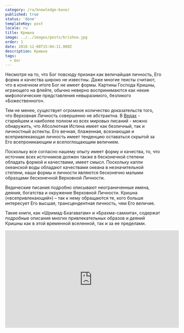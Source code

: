 ```yaml
---
category: /ru/knowledge-base/
published: true
status: 'done'
templateKey: post
locale: ru
title: Кришна
image: ../../images/posts/krishna.jpg
order: 1
date: 2018-12-08T15:04:11.000Z
description: Кришна
tags:
  - бог
---
```


Несмотря на то, что Бог повсюду признан как величайшая личность, Его форма и качества широко не известны. Даже многие теисты считают, что в конечном итоге Бог не имеет формы. Картины Господа Кришны, играющего на флейте, обычно неверно воспринимаются как некие мифологические представления невыразимого, безликого «Божественного».

Тем не менее, существует огромное количество доказательств того, что Верховная Личность совершенно не абстрактна. В [Ведах](/ru/vedas) - старейшем и наиболее полном из всех мировых писаний - можно обнаружить, что Абсолютная Истина имеет как безличный, так и личностный аспекты. Его вечная, блаженная, всезнающая и всепривлекающая личность имеет тенденцию оставаться скрытой за Его всепроникающим и всепоглощающим величием.

Поскольку все согласно нашему опыту имеет форму и качества, то,  что источник всех источников должен также в бесконечной степени обладать формой и качествами, имеет смысл. Поскольку капли океанской воды обладают качествами океана в незначительной степени, наши формы и личности являются бесконечно малыми образцами бесконечной Верховной Личности.

Ведические писания подробно описывают неограниченные имена, деяния, богатства и окружение Верховной Личности. Кришна («всепривлекающий») – так к нему обращаются те, кого больше интересует Его высшая, трансцендентная личность, чем Его величие.

Такие книги, как «Шримад-Бхагаватам» и «Брахма-самхита», содержат подробные описания многих привлекательных образов и деяний Кришны как в этой временной вселенной, так и  за ее пределами.

<iframe width="560" height="315" src="https://www.youtube.com/embed/6J7x3Wdeb10?start=19&iv_load_policy=3" frameborder="0" allow="accelerometer; autoplay; encrypted-media; gyroscope; picture-in-picture" allowfullscreen></iframe>
